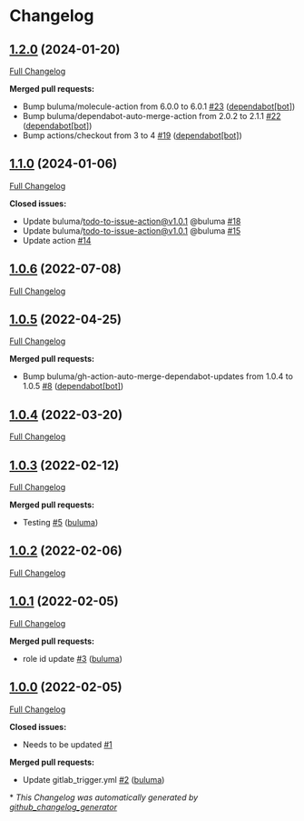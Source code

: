 # Changelog

## [1.2.0](https://github.com/buluma/ansible-role-users/tree/1.2.0) (2024-01-20)

[Full Changelog](https://github.com/buluma/ansible-role-users/compare/1.1.0...1.2.0)

**Merged pull requests:**

- Bump buluma/molecule-action from 6.0.0 to 6.0.1 [\#23](https://github.com/buluma/ansible-role-users/pull/23) ([dependabot[bot]](https://github.com/apps/dependabot))
- Bump buluma/dependabot-auto-merge-action from 2.0.2 to 2.1.1 [\#22](https://github.com/buluma/ansible-role-users/pull/22) ([dependabot[bot]](https://github.com/apps/dependabot))
- Bump actions/checkout from 3 to 4 [\#19](https://github.com/buluma/ansible-role-users/pull/19) ([dependabot[bot]](https://github.com/apps/dependabot))

## [1.1.0](https://github.com/buluma/ansible-role-users/tree/1.1.0) (2024-01-06)

[Full Changelog](https://github.com/buluma/ansible-role-users/compare/1.0.6...1.1.0)

**Closed issues:**

- Update buluma/todo-to-issue-action@v1.0.1 @buluma [\#18](https://github.com/buluma/ansible-role-users/issues/18)
- Update buluma/todo-to-issue-action@v1.0.1 @buluma [\#15](https://github.com/buluma/ansible-role-users/issues/15)
- Update action [\#14](https://github.com/buluma/ansible-role-users/issues/14)

## [1.0.6](https://github.com/buluma/ansible-role-users/tree/1.0.6) (2022-07-08)

[Full Changelog](https://github.com/buluma/ansible-role-users/compare/1.0.5...1.0.6)

## [1.0.5](https://github.com/buluma/ansible-role-users/tree/1.0.5) (2022-04-25)

[Full Changelog](https://github.com/buluma/ansible-role-users/compare/1.0.4...1.0.5)

**Merged pull requests:**

- Bump buluma/gh-action-auto-merge-dependabot-updates from 1.0.4 to 1.0.5 [\#8](https://github.com/buluma/ansible-role-users/pull/8) ([dependabot[bot]](https://github.com/apps/dependabot))

## [1.0.4](https://github.com/buluma/ansible-role-users/tree/1.0.4) (2022-03-20)

[Full Changelog](https://github.com/buluma/ansible-role-users/compare/1.0.3...1.0.4)

## [1.0.3](https://github.com/buluma/ansible-role-users/tree/1.0.3) (2022-02-12)

[Full Changelog](https://github.com/buluma/ansible-role-users/compare/1.0.2...1.0.3)

**Merged pull requests:**

- Testing [\#5](https://github.com/buluma/ansible-role-users/pull/5) ([buluma](https://github.com/buluma))

## [1.0.2](https://github.com/buluma/ansible-role-users/tree/1.0.2) (2022-02-06)

[Full Changelog](https://github.com/buluma/ansible-role-users/compare/1.0.1...1.0.2)

## [1.0.1](https://github.com/buluma/ansible-role-users/tree/1.0.1) (2022-02-05)

[Full Changelog](https://github.com/buluma/ansible-role-users/compare/1.0.0...1.0.1)

**Merged pull requests:**

- role id update [\#3](https://github.com/buluma/ansible-role-users/pull/3) ([buluma](https://github.com/buluma))

## [1.0.0](https://github.com/buluma/ansible-role-users/tree/1.0.0) (2022-02-05)

[Full Changelog](https://github.com/buluma/ansible-role-users/compare/3a2295dae1156ce0468df224610629a0f66b6289...1.0.0)

**Closed issues:**

- Needs to be updated [\#1](https://github.com/buluma/ansible-role-users/issues/1)

**Merged pull requests:**

- Update gitlab\_trigger.yml [\#2](https://github.com/buluma/ansible-role-users/pull/2) ([buluma](https://github.com/buluma))



\* *This Changelog was automatically generated by [github_changelog_generator](https://github.com/github-changelog-generator/github-changelog-generator)*
